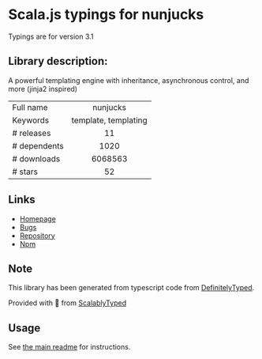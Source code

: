 
# Scala.js typings for nunjucks

Typings are for version 3.1

## Library description:
A powerful templating engine with inheritance, asynchronous control, and more (jinja2 inspired)

|                    |                 |
| ------------------ | :-------------: |
| Full name          | nunjucks |
| Keywords           | template, templating |
| # releases         | 11 |
| # dependents       | 1020 |
| # downloads        | 6068563 |
| # stars            | 52 |

## Links
- [Homepage](https://github.com/mozilla/nunjucks#readme)
- [Bugs](https://github.com/mozilla/nunjucks/issues)
- [Repository](https://github.com/mozilla/nunjucks)
- [Npm](https://www.npmjs.com/package/nunjucks)
    


## Note
This library has been generated from typescript code from [DefinitelyTyped](https://definitelytyped.org).

Provided with :purple_heart: from [ScalablyTyped](https://github.com/oyvindberg/ScalablyTyped)

## Usage
See [the main readme](../../readme.md) for instructions.


